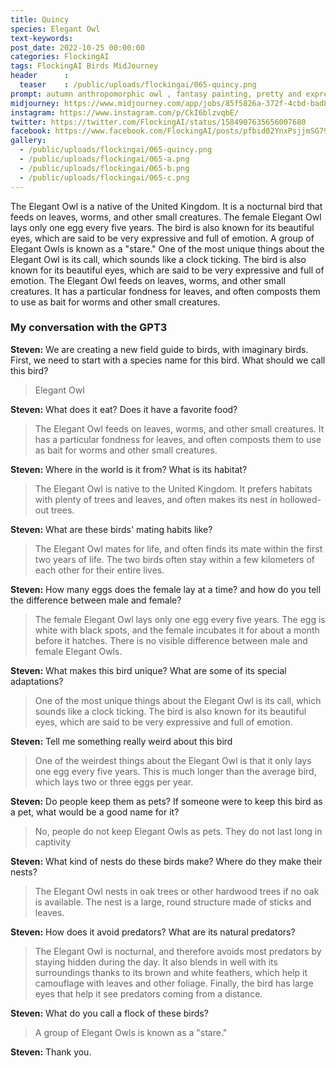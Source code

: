 ```yaml
---
title: Quincy 
species: Elegant Owl
text-keywords: 
post_date: 2022-10-25 00:00:00
categories: FlockingAI
tags: FlockingAI Birds MidJourney 
header      :
  teaser    : /public/uploads/flockingai/065-quincy.png
prompt: autumn anthropomorphic owl , fantasy painting, pretty and expressive eyes, ornate costume, elegant, mythical, ethereal, intricate, elaborate, hyperrealism, hyper detailed, strong expressiveness and emotionality,, 8K, Ultra Realistic, high octane, ultra resolution, amazing detail, perfection, In frame, photorealistic, cinematic lighting, visual clarity, UHD, 32k, 3D shading, Tone Mapping, Ray Tracing , Crystalline, Lumen Reflections, Super-Resolution, gigapixel, color grading, retouch, enhanced, PBR, Blender, Procreate, zBrush, Unreal Engine 5, Cinema 4D, Adobe After Effects, 3DCG, cinematic, volumetric, dramatic, neon lighting, wide angle lens
midjourney: https://www.midjourney.com/app/jobs/85f5826a-372f-4cbd-bad8-6372c5bffa06
instagram: https://www.instagram.com/p/CkI6blzvqbE/
twitter: https://twitter.com/FlockingAI/status/1584907635656007680
facebook: https://www.facebook.com/FlockingAI/posts/pfbid02YnxPsjjmSG79LBsAJr1d2eo5YPZVLfWBuYqCXopBubQu9NvFoGeCqEVSioCAjBarl
gallery: 
  - /public/uploads/flockingai/065-quincy.png
  - /public/uploads/flockingai/065-a.png
  - /public/uploads/flockingai/065-b.png
  - /public/uploads/flockingai/065-c.png
---
```


The Elegant Owl is a native of the United Kingdom. It is a nocturnal bird that feeds on leaves, worms, and other small creatures. The female Elegant Owl lays only one egg every five years. The bird is also known for its beautiful eyes, which are said to be very expressive and full of emotion. A group of Elegant Owls is known as a "stare." One of the most unique things about the Elegant Owl is its call, which sounds like a clock ticking. The bird is also known for its beautiful eyes, which are said to be very expressive and full of emotion. The Elegant Owl feeds on leaves, worms, and other small creatures. It has a particular fondness for leaves, and often composts them to use as bait for worms and other small creatures.

### My conversation with the GPT3

**Steven:** We are creating a new field guide to birds, with imaginary birds. First, we need to start with a species name for this bird. What should we call this bird?

> Elegant Owl

**Steven:** What does it eat? Does it have a favorite food?

> The Elegant Owl feeds on leaves, worms, and other small creatures. It has a particular fondness for leaves, and often composts them to use as bait for worms and other small creatures.

**Steven:** Where in the world is it from? What is its habitat?

> The Elegant Owl is native to the United Kingdom. It prefers habitats with plenty of trees and leaves, and often makes its nest in hollowed-out trees.

**Steven:** What are these birds' mating habits like?

> The Elegant Owl mates for life, and often finds its mate within the first two years of life. The two birds often stay within a few kilometers of each other for their entire lives.

**Steven:** How many eggs does the female lay at a time? and how do you tell the difference between male and female?

> The female Elegant Owl lays only one egg every five years. The egg is white with black spots, and the female incubates it for about a month before it hatches. There is no visible difference between male and female Elegant Owls.

**Steven:** What makes this bird unique? What are some of its special adaptations?

> One of the most unique things about the Elegant Owl is its call, which sounds like a clock ticking. The bird is also known for its beautiful eyes, which are said to be very expressive and full of emotion.

**Steven:** Tell me something really weird about this bird

> One of the weirdest things about the Elegant Owl is that it only lays one egg every five years. This is much longer than the average bird, which lays two or three eggs per year.

**Steven:** Do people keep them as pets? If someone were to keep this bird as a pet, what would be a good name for it?

> No, people do not keep Elegant Owls as pets. They do not last long in captivity

**Steven:** What kind of nests do these birds make? Where do they make their nests?

> The Elegant Owl nests in oak trees or other hardwood trees if no oak is available. The nest is a large, round structure made of sticks and leaves.

**Steven:** How does it avoid predators? What are its natural predators?

> The Elegant Owl is nocturnal, and therefore avoids most predators by staying hidden during the day. It also blends in well with its surroundings thanks to its brown and white feathers, which help it camouflage with leaves and other foliage. Finally, the bird has large eyes that help it see predators coming from a distance.

**Steven:** What do you call a flock of these birds?

> A group of Elegant Owls is known as a "stare."

**Steven:** Thank you.
